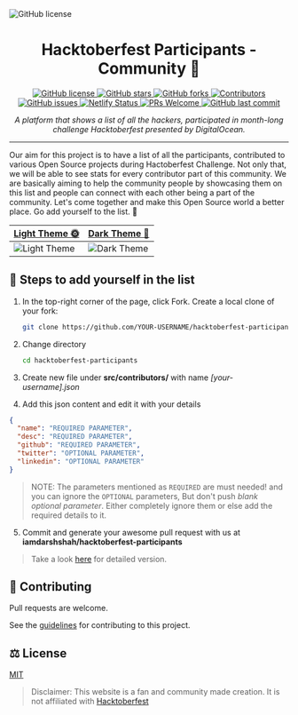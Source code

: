 <img align="center" src="https://github.com/iamdarshshah/hacktoberfest-participants/blob/master/src/static/logo.png" alt="GitHub license" />
<h1 align="center">Hacktoberfest Participants - Community 🎃 </h1>
<p align="center">
  <a href="https://github.com/iamdarshshah/hacktoberfest-participants/blob/master/LICENSE">
    <img src="https://img.shields.io/github/license/iamdarshshah/hacktoberfest-participants?logo=github&style=plastic" alt="GitHub license" />
  </a>
  <a href="https://github.com/iamdarshshah/hacktoberfest-participants/stargazers">
    <img src="https://img.shields.io/github/stars/iamdarshshah/hacktoberfest-participants?logo=github&style=plastic" alt="GitHub stars" />
  </a>
  <a href="https://github.com/iamdarshshah/hacktoberfest-participants/network">
    <img src="https://img.shields.io/github/forks/iamdarshshah/hacktoberfest-participants?logo=github&style=plastic" alt="GitHub forks" />
  </a>
  <a href="https://github.com/iamdarshshah/hacktoberfest-participants/graphs/contributors">
        <img src="https://img.shields.io/github/contributors/iamdarshshah/hacktoberfest-participants?logo=github&style=plastic" alt="Contributors"  />
    </a>
  <a href="https://github.com/iamdarshshah/hacktoberfest-participants/issues">
    <img src="https://img.shields.io/github/issues/iamdarshshah/hacktoberfest-participants?logo=github&style=plastic" alt="GitHub issues" />
  </a>
  <a href="https://app.netlify.com/sites/hacktoberfest-participants/deploys">
    <img src="https://img.shields.io/netlify/6ba5f5ad-3203-471e-b054-9634297e851c?logo=netlify&style=plastic" alt="Netlify Status" />
  </a>
  <a href="https://github.com/iamdarshshah/hacktoberfest-participants">
    <img src="https://img.shields.io/badge/PRs-welcome-brightgreen.svg?logo=git&style=plastic&logoColor=white" alt="PRs Welcome" />
  </a>
  <a href="https://github.com/iamdarshshah/hacktoberfest-participants">
    <img src="https://img.shields.io/github/last-commit/iamdarshshah/hacktoberfest-participants?logo=github&style=plastic" alt="GitHub last commit" />
  </a>
</p>

<p align="center">
  <i>A platform that shows a list of all the hackers, participated in month-long challenge Hacktoberfest presented by DigitalOcean.</i>
</p>

---

Our aim for this project is to have a list of all the participants, contributed
to various Open Source projects during Hactoberfest Challenge. Not only that, we
will be able to see stats for every contributor part of this community. We are
basically aiming to help the community people by showcasing them on this list
and people can connect with each other being a part of the community. Let's come
together and make this Open Source world a better place. Go add yourself to the
list. 🚀

<div align="center">
  <table border="0" cellspacing="0" cellpadding="0">
    <thead>
      <tr>
        <th>
          <strong><a href="https://ireact.tech">Light Theme 🌞</a></strong>
        </th>
        <th>
          <strong><a href="https://ireact.tech">Dark Theme 🌛</a></strong>
        </th>
      </tr>
    </thead>
    <tbody>
      <tr>
        <td>
            <img
              alt="Light Theme"
              src="https://github.com/iamdarshshah/hacktoberfest-participants/blob/master/src/static/light-theme.png"
            />
        </td>
        <td>
            <img
              alt="Dark Theme"
              src="https://github.com/iamdarshshah/hacktoberfest-participants/blob/master/src/static/dark-theme.png"
            />
        </td>
      </tr>
    </tbody>
  </table>
</div>

## 🏃 Steps to add yourself in the list

1. In the top-right corner of the page, click Fork. Create a local clone of your
   fork:

   ```sh
   git clone https://github.com/YOUR-USERNAME/hacktoberfest-participants
   ```

2. Change directory

   ```sh
   cd hacktoberfest-participants
   ```

3. Create new file under **src/contributors/** with name _[your-username].json_
4. Add this json content and edit it with your details

```json
{
  "name": "REQUIRED PARAMETER",
  "desc": "REQUIRED PARAMETER",
  "github": "REQUIRED PARAMETER",
  "twitter": "OPTIONAL PARAMETER",
  "linkedin": "OPTIONAL PARAMETER"
}
```

> NOTE: The parameters mentioned as `REQUIRED` are must needed! and you can
> ignore the `OPTIONAL` parameters, But don't push _blank optional parameter_.
> Either completely ignore them or else add the required details to it.

5. Commit and generate your awesome pull request with us at
   **iamdarshshah/hacktoberfest-participants**

> Take a look [here](./example-showcase/add_me.md) for detailed version.

## 🤝 Contributing

Pull requests are welcome.

See the [guidelines](CONTRIBUTING.md) for contributing to this project.

## ⚖️ License

[MIT](LICENSE)

> Disclaimer: This website is a fan and community made creation. It is not
> affiliated with [Hacktoberfest](https://hacktoberfest.digitalocean.com/)
